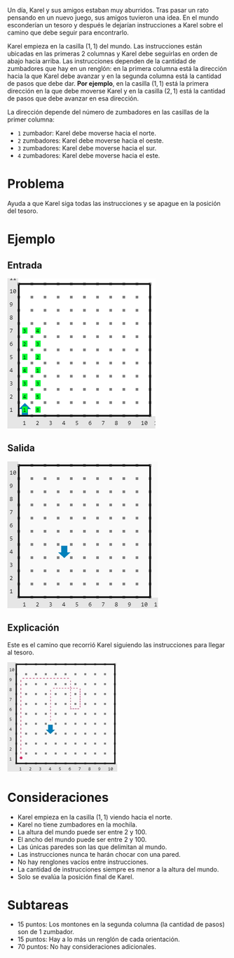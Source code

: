Un día, Karel y sus amigos estaban muy aburridos. Tras pasar un rato pensando en un nuevo juego, sus amigos tuvieron una idea. En el mundo esconderían un tesoro y después le dejarían instrucciones a Karel sobre el camino que debe seguir para encontrarlo.

Karel empieza en la casilla $(1, 1)$ del mundo. Las instrucciones están ubicadas en las primeras 2 columnas y Karel debe seguirlas en orden de abajo hacia arriba. Las instrucciones dependen de la cantidad de zumbadores que hay en un renglón: en la primera columna está la dirección hacia la que Karel debe avanzar y en la segunda columna está la cantidad de pasos que debe dar. **Por ejemplo**, en la casilla $(1, 1)$ está la primera dirección en la que debe moverse Karel y en la casilla $(2, 1)$ está la cantidad de pasos que debe avanzar en esa dirección.

La dirección depende del número de zumbadores en las casillas de la primer columna:

- `1` zumbador: Karel debe moverse hacia el norte.
- `2` zumbadores: Karel debe moverse hacia el oeste.
- `3` zumbadores: Karel debe moverse hacia el sur.
- `4` zumbadores: Karel debe moverse hacia el este.

# Problema

Ayuda a que Karel siga todas las instrucciones y se apague en la posición del tesoro.

# Ejemplo

## Entrada

![Ejemplo de Entrada](sample.in.png)

## Salida

![Ejemplo de Salida](sample.out.png)

## Explicación

Este es el camino que recorrió Karel siguiendo las instrucciones para llegar al tesoro.

![Camino](CaminoKarel.jpeg)

# Consideraciones

- Karel empieza en la casilla $(1, 1)$ viendo hacia el norte.
- Karel no tiene zumbadores en la mochila.
- La altura del mundo puede ser entre $2$ y $100$.
- El ancho del mundo puede ser entre $2$ y $100$.
- Las únicas paredes son las que delimitan al mundo.
- Las instrucciones nunca te harán chocar con una pared.
- No hay renglones vacíos entre instrucciones.
- La cantidad de instrucciones siempre es menor a la altura del mundo.
- Solo se evalúa la posición final de Karel.

# Subtareas

- $15$ puntos: Los montones en la segunda columna (la cantidad de pasos) son de $1$ zumbador.
- $15$ puntos: Hay a lo más un renglón de cada orientación.
- $70$ puntos: No hay consideraciones adicionales.
